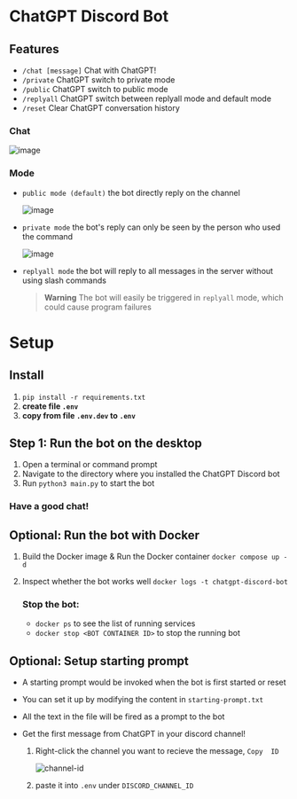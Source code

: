 # ChatGPT Discord Bot

## Features

- `/chat [message]` Chat with ChatGPT!
- `/private` ChatGPT switch to private mode
- `/public` ChatGPT switch to public mode
- `/replyall` ChatGPT switch between replyall mode and default mode
- `/reset` Clear ChatGPT conversation history

### Chat

![image](https://user-images.githubusercontent.com/89479282/206497774-47d960cd-1aeb-4fba-9af5-1f9d6ff41f00.gif)

### Mode

- `public mode (default)` the bot directly reply on the channel

  ![image](https://user-images.githubusercontent.com/89479282/206565977-d7c5d405-fdb4-4202-bbdd-715b7c8e8415.gif)

- `private mode` the bot's reply can only be seen by the person who used the command

  ![image](https://user-images.githubusercontent.com/89479282/206565873-b181e600-e793-4a94-a978-47f806b986da.gif)

- `replyall mode` the bot will reply to all messages in the server without using slash commands

  > **Warning**
  > The bot will easily be triggered in `replyall` mode, which could cause program failures

# Setup

## Install

1. `pip install -r requirements.txt`
2. **create file `.env`**
3. **copy from file `.env.dev` to `.env`**

## Step 1: Run the bot on the desktop

1. Open a terminal or command prompt
2. Navigate to the directory where you installed the ChatGPT Discord bot
3. Run `python3 main.py` to start the bot

### Have a good chat!

## Optional: Run the bot with Docker

1. Build the Docker image & Run the Docker container `docker compose up -d`
2. Inspect whether the bot works well `docker logs -t chatgpt-discord-bot`

   ### Stop the bot:

   - `docker ps` to see the list of running services
   - `docker stop <BOT CONTAINER ID>` to stop the running bot

## Optional: Setup starting prompt

- A starting prompt would be invoked when the bot is first started or reset
- You can set it up by modifying the content in `starting-prompt.txt`
- All the text in the file will be fired as a prompt to the bot
- Get the first message from ChatGPT in your discord channel!

  1.  Right-click the channel you want to recieve the message, `Copy  ID`

      ![channel-id](https://user-images.githubusercontent.com/89479282/207697217-e03357b3-3b3d-44d0-b880-163217ed4a49.PNG)

  2.  paste it into `.env` under `DISCORD_CHANNEL_ID`
